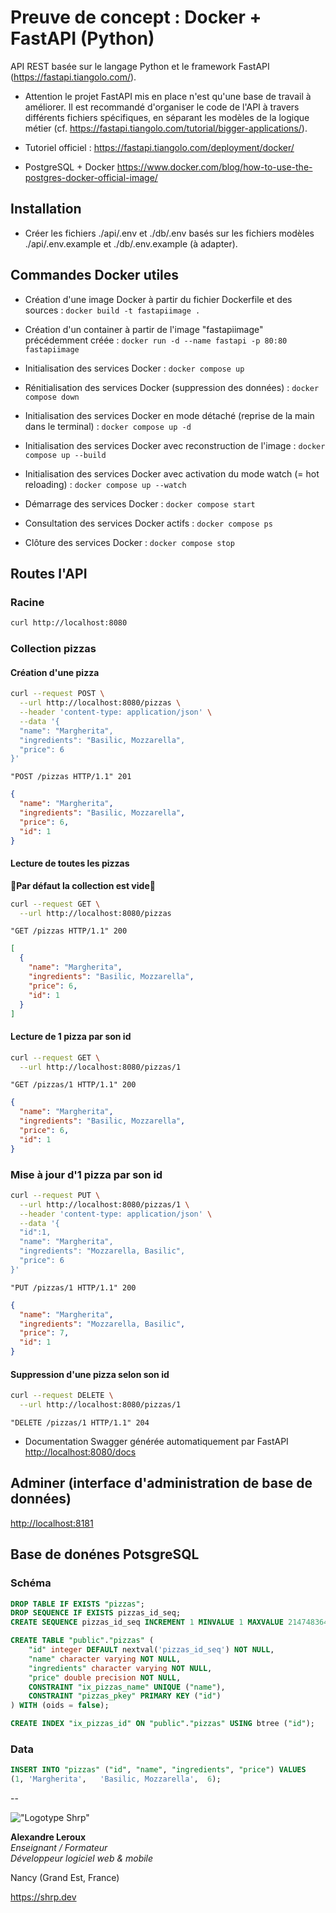 # Preuve de concept : Docker + FastAPI (Python)

API REST basée sur le langage Python et le framework FastAPI (<https://fastapi.tiangolo.com/>).

- Attention le projet FastAPI mis en place n'est qu'une base de travail à améliorer. Il est recommandé d'organiser le code de l'API à travers différents fichiers spécifiques, en séparant les modèles de la logique métier (cf. <https://fastapi.tiangolo.com/tutorial/bigger-applications/>).

- Tutoriel officiel :
<https://fastapi.tiangolo.com/deployment/docker/>

- PostgreSQL + Docker
<https://www.docker.com/blog/how-to-use-the-postgres-docker-official-image/>

## Installation

- Créer les fichiers ./api/.env et ./db/.env basés sur les fichiers modèles ./api/.env.example et ./db/.env.example (à adapter).

## Commandes Docker utiles

- Création d'une image Docker à partir du fichier Dockerfile et des sources :
`docker build -t fastapiimage .`

- Création d'un container à partir de l'image "fastapiimage" précédemment créée :
`docker run -d --name fastapi -p 80:80 fastapiimage`

- Initialisation des services Docker :
`docker compose up`

- Rénitialisation des services Docker (suppression des données) :
`docker compose down`

- Initialisation des services Docker en mode détaché (reprise de la main dans le terminal) :
`docker compose up -d`

- Initialisation des services Docker avec reconstruction de l'image :
`docker compose up --build`

- Initialisation des services Docker avec activation du mode watch (= hot reloading) :
`docker compose up --watch`

- Démarrage des services Docker :
`docker compose start`

- Consultation des services Docker actifs :
`docker compose ps`

- Clôture des services Docker :
`docker compose stop`

## Routes l'API

### Racine

```sh
curl http://localhost:8080
```

### Collection pizzas

#### Création d'une pizza

```sh
curl --request POST \
  --url http://localhost:8080/pizzas \
  --header 'content-type: application/json' \
  --data '{
  "name": "Margherita",
  "ingredients": "Basilic, Mozzarella",
  "price": 6
}'
```

```http
"POST /pizzas HTTP/1.1" 201
```

```JSON
{
  "name": "Margherita",
  "ingredients": "Basilic, Mozzarella",
  "price": 6,
  "id": 1
}
```

#### Lecture de toutes les pizzas

__🚨Par défaut la collection est vide🚨__

```sh
curl --request GET \
  --url http://localhost:8080/pizzas
```

```http
"GET /pizzas HTTP/1.1" 200
```

```JSON
[
  {
    "name": "Margherita",
    "ingredients": "Basilic, Mozzarella",
    "price": 6,
    "id": 1
  }
]
```

#### Lecture de 1 pizza par son id

```sh
curl --request GET \
  --url http://localhost:8080/pizzas/1
```

```http
"GET /pizzas/1 HTTP/1.1" 200
```

```JSON
{
  "name": "Margherita",
  "ingredients": "Basilic, Mozzarella",
  "price": 6,
  "id": 1
}
```

### Mise à jour d'1 pizza par son id

```sh
curl --request PUT \
  --url http://localhost:8080/pizzas/1 \
  --header 'content-type: application/json' \
  --data '{
  "id":1,
  "name": "Margherita",
  "ingredients": "Mozzarella, Basilic",
  "price": 6
}'
```

```http
"PUT /pizzas/1 HTTP/1.1" 200
```

```json
{
  "name": "Margherita",
  "ingredients": "Mozzarella, Basilic",
  "price": 7,
  "id": 1
}
```

#### Suppression d'une pizza selon son id

```sh
curl --request DELETE \
  --url http://localhost:8080/pizzas/1
```

```http
"DELETE /pizzas/1 HTTP/1.1" 204
```

- Documentation Swagger générée automatiquement par FastAPI
<http://localhost:8080/docs>

## Adminer (interface d'administration de base de données)

<http://localhost:8181>

## Base de donénes PotsgreSQL

### Schéma

```sql
DROP TABLE IF EXISTS "pizzas";
DROP SEQUENCE IF EXISTS pizzas_id_seq;
CREATE SEQUENCE pizzas_id_seq INCREMENT 1 MINVALUE 1 MAXVALUE 2147483647 CACHE 1;

CREATE TABLE "public"."pizzas" (
    "id" integer DEFAULT nextval('pizzas_id_seq') NOT NULL,
    "name" character varying NOT NULL,
    "ingredients" character varying NOT NULL,
    "price" double precision NOT NULL,
    CONSTRAINT "ix_pizzas_name" UNIQUE ("name"),
    CONSTRAINT "pizzas_pkey" PRIMARY KEY ("id")
) WITH (oids = false);

CREATE INDEX "ix_pizzas_id" ON "public"."pizzas" USING btree ("id");
```

### Data

```sql
INSERT INTO "pizzas" ("id", "name", "ingredients", "price") VALUES
(1,	'Margherita',	'Basilic, Mozzarella',	6);
```



--

!["Logotype Shrp"](https://sherpa.one/images/sherpa-logotype.png)

__Alexandre Leroux__  
_Enseignant / Formateur_  
_Développeur logiciel web & mobile_

Nancy (Grand Est, France)

<https://shrp.dev>
